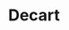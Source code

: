 ---
layout: startup_page
title: "Decart"
id: "decart.ai"
permalink: "/decartdecart.ai04122025/"
website: "https://www.decart.ai"
funding_round: "Series A"
funding_amount: "$32M"
investors: "Benchmark, Sequoia, Zeev Ventures"
about: "Decart is building a vertically integrated AI research lab, developing both enterprise and consumer AI products. Its enterprise product optimizes GPU use, generating millions in revenue, while its consumer product, Oasis, is a playable open-world AI model with millions of players. Decart aims to become a trillion-dollar company by pushing boundaries in AI."
markets: "AI, Software, Artificial Intelligence (AI), Generative AI, IT Infrastructure, Business/Productivity Software, Media and Information Services (B2B), Operating Systems Software"
hq: "San Francisco, California, United States"
founded_year: "2023"
linkedin: "https://www.linkedin.com/company/decart-ai"
twitter: "https://x.com/DecartAI"
instagram: ""
facebook: ""
crunchbase: "https://www.crunchbase.com/organization/decart-abcd"
pitchbook: "https://pitchbook.com/profiles/company/559404-64"

# SEO Optimization
meta_title: "Decart - Series A Funding ($32M)"
meta_description: "Decart, Decart is building a vertically integrated AI research lab, developing both enterprise and consumer AI products. Its enterprise product optimizes GPU ..."
meta_keywords: "Decart, AI, Software, Artificial Intelligence (AI), Generative AI, IT Infrastructure, Business/Productivity Software, Media and Information Services (B2B), Operating Systems Software, Series A funding"
canonical_url: "https://pkprojectstartups.github.io/projectstartups.com/decartdecart.ai04122025/"
---